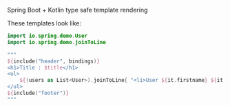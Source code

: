 Spring Boot + Kotlin type safe template rendering

These templates look like:

```kotlin
import io.spring.demo.User
import io.spring.demo.joinToLine

"""
${include("header", bindings)}
<h1>Title : $title</h1>
<ul>
	${(users as List<User>).joinToLine{ "<li>User ${it.firstname} ${it.lastname}</li>" }}
</ul>
${include("footer")}
"""
```